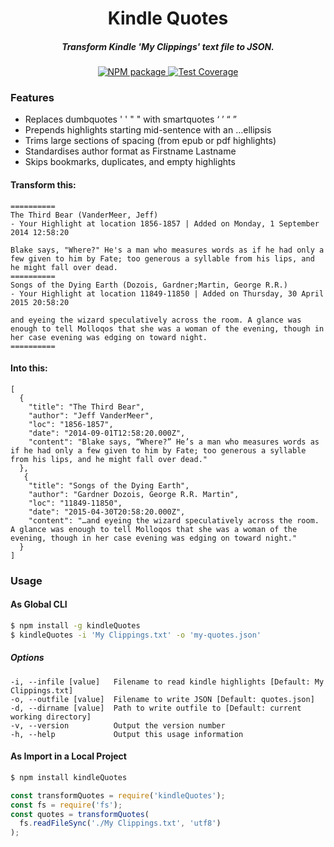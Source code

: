 
<h1 align="center">Kindle Quotes</h1>
<h5 align="center">Transform Kindle 'My Clippings' text file to JSON.</h5>
<div align="center">
  <!-- Npm Version -->
  <a href="https://www.npmjs.com/package/kindleQuotes">
    <img src="https://img.shields.io/npm/v/kindleQuotes.svg" alt="NPM package" />
  </a>
  <!-- Test Coverage -->
  <a href="https://coveralls.io/github/DJTB/kindleQuotes">
    <img src="https://img.shields.io/coveralls/DJTB/kindleQuotes.svg" alt="Test Coverage" />
  </a>
</div>

### Features
* Replaces dumbquotes ' ' " " with smartquotes ‘ ’ “ ”
* Prepends highlights starting mid-sentence with an …ellipsis
* Trims large sections of spacing (from epub or pdf highlights)
* Standardises author format as Firstname Lastname
* Skips bookmarks, duplicates, and empty highlights

#### Transform this:
```
==========
The Third Bear (VanderMeer, Jeff)
- Your Highlight at location 1856-1857 | Added on Monday, 1 September 2014 12:58:20

Blake says, "Where?" He's a man who measures words as if he had only a few given to him by Fate; too generous a syllable from his lips, and he might fall over dead.
==========
Songs of the Dying Earth (Dozois, Gardner;Martin, George R.R.)
- Your Highlight at location 11849-11850 | Added on Thursday, 30 April 2015 20:58:20

and eyeing the wizard speculatively across the room. A glance was enough to tell Molloqos that she was a woman of the evening, though in her case evening was edging on toward night.
==========
```

#### Into this:
```
[
  {
    "title": "The Third Bear",
    "author": "Jeff VanderMeer",
    "loc": "1856-1857",
    "date": "2014-09-01T12:58:20.000Z",
    "content": "Blake says, “Where?” He’s a man who measures words as if he had only a few given to him by Fate; too generous a syllable from his lips, and he might fall over dead."
  },
   {
    "title": "Songs of the Dying Earth",
    "author": "Gardner Dozois, George R.R. Martin",
    "loc": "11849-11850",
    "date": "2015-04-30T20:58:20.000Z",
    "content": "…and eyeing the wizard speculatively across the room. A glance was enough to tell Molloqos that she was a woman of the evening, though in her case evening was edging on toward night."
  }
]
```

### Usage
#### As Global CLI
```bash
$ npm install -g kindleQuotes
$ kindleQuotes -i 'My Clippings.txt' -o 'my-quotes.json'
```

##### Options
```
-i, --infile [value]   Filename to read kindle highlights [Default: My Clippings.txt]
-o, --outfile [value]  Filename to write JSON [Default: quotes.json]
-d, --dirname [value]  Path to write outfile to [Default: current working directory]
-v, --version          Output the version number
-h, --help             Output this usage information
```

#### As Import in a Local Project
```bash
$ npm install kindleQuotes
```
```javascript
const transformQuotes = require('kindleQuotes');
const fs = require('fs');
const quotes = transformQuotes(
  fs.readFileSync('./My Clippings.txt', 'utf8')
);
```

